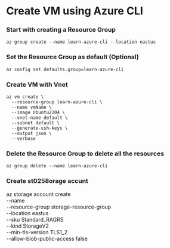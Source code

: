 # Create VM using Azure CLI

### Start with creating a Resource Group

```
az group create --name learn-azure-cli --location eastus
```

### Set the Resource Group as default (Optional)

```
az config set defaults.group=learn-azure-cli
```

### Create VM with Vnet

```
az vm create \
  --resource-group learn-azure-cli \
  --name vmName \ 
  --image Ubuntu2204 \
  --vnet-name default \  
  --subnet default \    
  --generate-ssh-keys \
  --output json \
  --verbose
```

### Delete the Resource Group to delete all the resources

```
az group delete --name learn-azure-cli
```
### Create st0258orage accunt

az storage account create \
  --name <account-name> \
  --resource-group storage-resource-group \
  --location eastus \
  --sku Standard_RAGRS \
  --kind StorageV2 \
  --min-tls-version TLS1_2 \
  --allow-blob-public-access false
